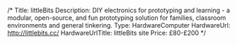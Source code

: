 /*
Title: littleBits
Description: DIY electronics for prototyping and learning - a modular, open-source, and fun prototyping solution for families, classroom environments and general tinkering.
Type: HardwareComputer
HardwareUrl: http://littlebits.cc/
HardwareUrlTitle: littleBits site
Price: £80-£200
*/